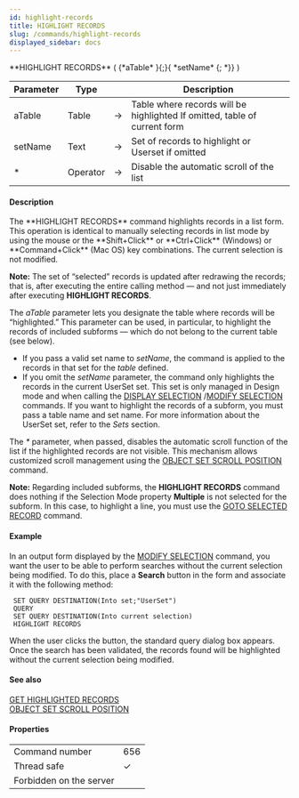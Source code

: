 ```yaml
---
id: highlight-records
title: HIGHLIGHT RECORDS
slug: /commands/highlight-records
displayed_sidebar: docs
---
```


<!--REF #_command_.HIGHLIGHT RECORDS.Syntax-->**HIGHLIGHT RECORDS** ( {*aTable* }{;}{ *setName* {; *}} )<!-- END REF-->
<!--REF #_command_.HIGHLIGHT RECORDS.Params-->
| Parameter | Type |  | Description |
| --- | --- | --- | --- |
| aTable | Table | &#8594;  | Table where records will be highlighted If omitted, table of current form |
| setName | Text | &#8594;  | Set of records to highlight or Userset if omitted |
| * | Operator | &#8594;  | Disable the automatic scroll of the list |

<!-- END REF-->

#### Description 

<!--REF #_command_.HIGHLIGHT RECORDS.Summary-->The **HIGHLIGHT RECORDS** command highlights records in a list form.<!-- END REF--> This operation is identical to manually selecting records in list mode by using the mouse or the **Shift+Click** or **Ctrl+Click** (Windows) or **Command+Click** (Mac OS) key combinations. The current selection is not modified. 

**Note:** The set of “selected” records is updated after redrawing the records; that is, after executing the entire calling method — and not just immediately after executing **HIGHLIGHT RECORDS**.

The *aTable* parameter lets you designate the table where records will be “highlighted.” This parameter can be used, in particular, to highlight the records of included subforms — which do not belong to the current table (see below). 

* If you pass a valid set name to *setName*, the command is applied to the records in that set for the *table* defined.
* If you omit the *setName* parameter, the command only highlights the records in the current UserSet set. This set is only managed in Design mode and when calling the [DISPLAY SELECTION](display-selection.md) /[MODIFY SELECTION](modify-selection.md) commands. If you want to highlight the records of a subform, you must pass a table name and set name. For more information about the UserSet set, refer to the *Sets* section.

The *\** parameter, when passed, disables the automatic scroll function of the list if the highlighted records are not visible. This mechanism allows customized scroll management using the [OBJECT SET SCROLL POSITION](object-set-scroll-position.md) command. 

**Note:** Regarding included subforms, the **HIGHLIGHT RECORDS** command does nothing if the Selection Mode property **Multiple** is not selected for the subform. In this case, to highlight a line, you must use the [GOTO SELECTED RECORD](goto-selected-record.md) command. 

#### Example 

In an output form displayed by the [MODIFY SELECTION](modify-selection.md) command, you want the user to be able to perform searches without the current selection being modified. To do this, place a **Search** button in the form and associate it with the following method: 

```4d
 SET QUERY DESTINATION(Into set;"UserSet")
 QUERY
 SET QUERY DESTINATION(Into current selection)
 HIGHLIGHT RECORDS
```

When the user clicks the button, the standard query dialog box appears. Once the search has been validated, the records found will be highlighted without the current selection being modified.

#### See also 

[GET HIGHLIGHTED RECORDS](get-highlighted-records.md)  
[OBJECT SET SCROLL POSITION](object-set-scroll-position.md)  

#### Properties
|  |  |
| --- | --- |
| Command number | 656 |
| Thread safe | &check; |
| Forbidden on the server ||


